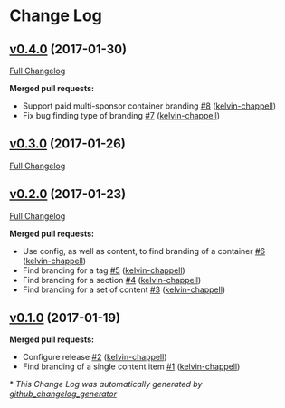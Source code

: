 # Change Log

## [v0.4.0](https://github.com/guardian/commercial-shared/tree/v0.4.0) (2017-01-30)
[Full Changelog](https://github.com/guardian/commercial-shared/compare/v0.3.0...v0.4.0)

**Merged pull requests:**

- Support paid multi-sponsor container branding [\#8](https://github.com/guardian/commercial-shared/pull/8) ([kelvin-chappell](https://github.com/kelvin-chappell))
- Fix bug finding type of branding [\#7](https://github.com/guardian/commercial-shared/pull/7) ([kelvin-chappell](https://github.com/kelvin-chappell))

## [v0.3.0](https://github.com/guardian/commercial-shared/tree/v0.3.0) (2017-01-26)
[Full Changelog](https://github.com/guardian/commercial-shared/compare/v0.2.0...v0.3.0)

## [v0.2.0](https://github.com/guardian/commercial-shared/tree/v0.2.0) (2017-01-23)
[Full Changelog](https://github.com/guardian/commercial-shared/compare/v0.1.0...v0.2.0)

**Merged pull requests:**

- Use config, as well as content, to find branding of a container [\#6](https://github.com/guardian/commercial-shared/pull/6) ([kelvin-chappell](https://github.com/kelvin-chappell))
- Find branding for a tag [\#5](https://github.com/guardian/commercial-shared/pull/5) ([kelvin-chappell](https://github.com/kelvin-chappell))
- Find branding for a section [\#4](https://github.com/guardian/commercial-shared/pull/4) ([kelvin-chappell](https://github.com/kelvin-chappell))
- Find branding for a set of content [\#3](https://github.com/guardian/commercial-shared/pull/3) ([kelvin-chappell](https://github.com/kelvin-chappell))

## [v0.1.0](https://github.com/guardian/commercial-shared/tree/v0.1.0) (2017-01-19)
**Merged pull requests:**

- Configure release [\#2](https://github.com/guardian/commercial-shared/pull/2) ([kelvin-chappell](https://github.com/kelvin-chappell))
- Find branding of a single content item [\#1](https://github.com/guardian/commercial-shared/pull/1) ([kelvin-chappell](https://github.com/kelvin-chappell))



\* *This Change Log was automatically generated by [github_changelog_generator](https://github.com/skywinder/Github-Changelog-Generator)*
